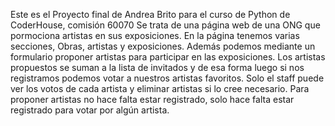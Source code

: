 Este es el Proyecto final de Andrea Brito para el curso de Python de CoderHouse, comisión 60070
Se trata de una página web de una ONG que pormociona artistas en sus exposiciones.
En la página tenemos varias secciones, Obras, artistas y exposiciones. Además podemos mediante un formulario proponer artistas para participar en las exposiciones.
Los artistas propuestos se suman a la lista de invitados y de esa forma luego si nos registramos podemos votar a nuestros artistas favoritos.
Solo el staff puede ver los votos de cada artista y eliminar artistas si lo cree necesario. Para proponer artistas no hace falta estar registrado, solo hace falta estar registrado para votar por algún artista.
 
